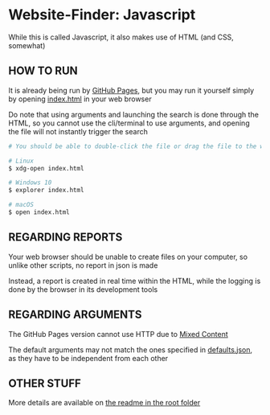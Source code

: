 # Website-Finder: Javascript

While this is called Javascript, it also makes use of HTML (and CSS, somewhat)

## HOW TO RUN

It is already being run by [GitHub Pages](https://tttaevas.github.io/Website-Finder/Javascript/index.html), but you may run it yourself simply by opening [index.html](./index.html) in your web browser

Do note that using arguments and launching the search is done through the HTML, so you cannot use the cli/terminal to use arguments, and opening the file will not instantly trigger the search

```sh
# You should be able to double-click the file or drag the file to the web browser, but if you wanna be fancy

# Linux
$ xdg-open index.html

# Windows 10
$ explorer index.html

# macOS
$ open index.html
```

## REGARDING REPORTS

Your web browser should be unable to create files on your computer, so unlike other scripts, no report in json is made

Instead, a report is created in real time within the HTML, while the logging is done by the browser in its development tools

## REGARDING ARGUMENTS

The GitHub Pages version cannot use HTTP due to [Mixed Content](https://developer.mozilla.org/en-US/docs/Web/Security/Mixed_content)

The default arguments may not match the ones specified in [defaults.json](../defaults.json), as they have to be independent from each other

## OTHER STUFF

More details are available on [the readme in the root folder](../README.md)
